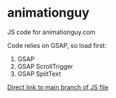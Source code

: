 # animationguy
JS code for animationguy.com

Code relies on GSAP, so load first:
1. GSAP
2. GSAP ScrollTrigger
3. GSAP SplitText

[Direct link to main branch of JS file](https://cdn.jsdelivr.net/gh/royeyal/animationguy@main/animationguy.js)